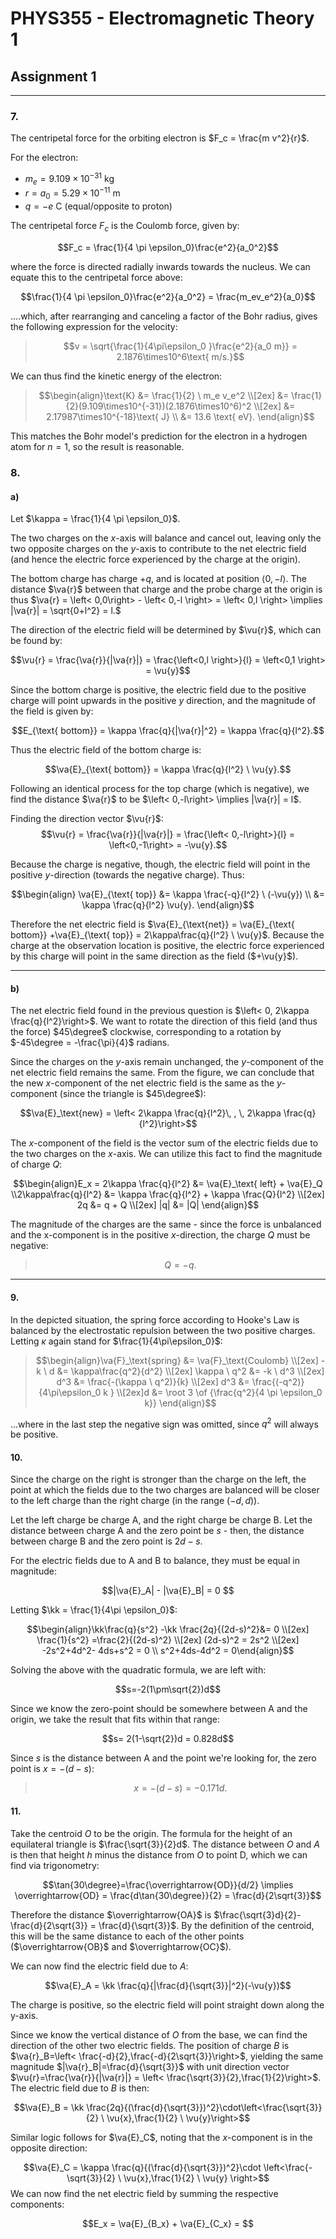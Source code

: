 # PHYS355 - Electromagnetic Theory 1
## Assignment 1
___

### 7.

The centripetal force for the orbiting electron is $F_c = \frac{m  v^2}{r}$.

For the electron:
- $m_e = 9.109\times10^{-31}\text{ kg}$
- $r = a_0 = 5.29\times10^{-11}\text{ m}$
- $q = -e\text{ C}$ (equal/opposite to proton)

The centripetal force $F_c$ is the Coulomb force, given by:

$$F_c = \frac{1}{4 \pi \epsilon_0}\frac{e^2}{a_0^2}$$

where the force is directed radially inwards towards the nucleus. We can equate this to the centripetal force above:

$$\frac{1}{4 \pi \epsilon_0}\frac{e^2}{a_0^2} = \frac{m_ev_e^2}{a_0}$$

....which, after rearranging and canceling a factor of the Bohr radius, gives the following expression for the velocity:

>$$v = \sqrt{\frac{1}{4\pi\epsilon_0 }\frac{e^2}{a_0 m}} = 2.1876\times10^6\text{ m/s.}$$

We can thus find the kinetic energy of the electron:

>$$\begin{align}\text{K} &= \frac{1}{2} \ m_e  v_e^2 \\[2ex] &= \frac{1}{2}(9.109\times10^{-31})(2.1876\times10^6)^2 \\[2ex] &= 2.17987\times10^{-18}\text{ J} \\ &= 13.6 \text{ eV}.  \end{align}$$

This matches the Bohr model's prediction for the electron in a hydrogen atom for $n=1$, so the result is reasonable. 


### 8.

#### a)

Let $\kappa = \frac{1}{4 \pi \epsilon_0}$.

The two charges on the $x$-axis will balance and cancel out, leaving only the two opposite charges on the $y$-axis to contribute to the net electric field (and hence the electric force experienced by the charge at the origin).

The bottom charge has charge $+q$, and is located at position $\left<0,  -l   \right>$. The distance $\va{r}$ between that charge and the probe charge at the origin is thus $\va{r} = \left< 0,0\right> - \left< 0,-l   \right> = \left< 0,l \right> \implies |\va{r}| = \sqrt{0+l^2} = l.$

The direction of the electric field will be determined by $\vu{r}$, which can be found by:

$$\vu{r} = \frac{\va{r}}{|\va{r}|} = \frac{\left<0,l \right>}{l} = \left<0,1 \right> = \vu{y}$$

Since the bottom charge is positive, the electric field due to the positive charge will point upwards in the positive $y$ direction, and the magnitude of the field is given by:

$$E_{\text{ bottom}} = \kappa \frac{q}{|\va{r}|^2} = \kappa \frac{q}{l^2}.$$

Thus the electric field of the bottom charge is:

$$\va{E}_{\text{ bottom}} = \kappa \frac{q}{l^2} \ \vu{y}.$$

Following an identical process for the top charge (which is negative), we find the distance $\va{r}$ to be $\left< 0,-l\right> \implies |\va{r}| = l$. 

Finding the direction vector $\vu{r}$:
$$\vu{r} = \frac{\va{r}}{|\va{r}|} = \frac{\left< 0,-l\right>}{l} = \left<0,-1\right> = -\vu{y}.$$

Because the charge is negative, though, the electric field will point in the positive $y$-direction (towards the negative charge). Thus:



$$\begin{align} \va{E}_{\text{ top}} &= \kappa \frac{-q}{l^2} \ (-\vu{y}) \\ &= \kappa \frac{q}{l^2} \vu{y}. \end{align}$$

Therefore the net electric field is $\va{E}_{\text{net}} = \va{E}_{\text{ bottom}} +\va{E}_{\text{ top}} = 2\kappa\frac{q}{l^2} \ \vu{y}$. Because the charge at the observation location is positive, the electric force experienced by this charge will point in the same direction as the field ($+\vu{y}$). 
___

#### b)

The net electric field found in the previous question is $\left< 0, 2\kappa \frac{q}{l^2}\right>$. We want to rotate the direction of this field (and thus the force) $45\degree$ clockwise, corresponding to a rotation by $-45\degree = -\frac{\pi}{4}$ radians. 

Since the charges on the $y$-axis remain unchanged, the $y$-component of the net electric field remains the same. From the figure, we can conclude that the new $x$-component of the net electric field is the same as the $y$-component (since the triangle is $45\degree$):

$$\va{E}_\text{new} = \left< 2\kappa \frac{q}{l^2}\, , \, 2\kappa \frac{q}{l^2}\right>$$

The $x$-component of the field is the vector sum of the electric fields due to the two charges on the $x$-axis. We can utilize this fact to find the magnitude of charge $Q$:

$$\begin{align}E_x = 2\kappa \frac{q}{l^2} &= \va{E}_\text{ left} + \va{E}_Q \\2\kappa\frac{q}{l^2} &= \kappa \frac{q}{l^2} + \kappa \frac{Q}{l^2} \\[2ex] 2q &=  q + Q \\[2ex] |q| &= |Q| \end{align}$$

The magnitude of the charges are the same - since the force is unbalanced and the x-component is in the positive $x$-direction, the charge $Q$ must be negative:

>$$Q=-q.$$

***

#### 9. 

In the depicted situation, the spring force according to Hooke's Law is balanced by the electrostatic repulsion between the two positive charges. Letting $\kappa$ again stand for $\frac{1}{4\pi\epsilon_0}$:

> $$\begin{align}\va{F}_\text{spring} &= \va{F}_\text{Coulomb} \\[2ex] -k \ d &= \kappa\frac{q^2}{d^2} \\[2ex] \kappa \ q^2 &= -k  \ d^3 \\[2ex] d^3 &= \frac{-(\kappa \ q^2)}{k} \\[2ex] d^3 &= \frac{(-q^2)}{4\pi\epsilon_0 k } \\[2ex]d &= \root 3 \of {\frac{q^2}{4 \pi \epsilon_0 k}} \end{align}$$

...where in the last step the negative sign was omitted, since $q^2$ will always be positive. 

#### 10. 
Since the charge on the right is stronger than the charge on the left, the point at which the fields due to  the two charges are balanced will be closer to the left charge than the right charge (in the range $(-d,d)$). 

Let the left charge be charge A, and the right charge be charge B. Let the distance between charge A and the zero point be $s$ - then, the distance between charge B and the zero point is $2d - s.$

For the electric fields due to A and B to balance, they must be equal in magnitude:

$$|\va{E}_A| -  |\va{E}_B| = 0 $$

Letting $\kk = \frac{1}{4\pi \epsilon_0}$:

$$\begin{align}\kk\frac{q}{s^2}  -\kk \frac{2q}{(2d-s)^2}&= 0 \\[2ex] \frac{1}{s^2} =\frac{2}{(2d-s)^2} \\[2ex] (2d-s)^2  = 2s^2 \\[2ex] -2s^2+4d^2- 4ds+s^2 = 0 \\ s^2+4ds-4d^2 = 0\end{align}$$

Solving the above with the quadratic formula, we are left with:

$$s=-2(1\pm\sqrt{2})d$$

Since we know the zero-point should be somewhere between A and the origin, we take the result that fits within that range:

$$s= 2(1-\sqrt{2})d = 0.828d$$

Since $s$ is the distance between A and the point we're looking for, the zero point is $x=-(d-s)$:

>$$x=-(d-s)=-0.171d.$$

#### 11. 

Take the centroid $O$ to be the origin. The formula for the height of an equilateral triangle is $\frac{\sqrt{3}}{2}d$. The distance between $O$ and $A$ is then that height $h$ minus the distance from $O$ to point D, which we can find via trigonometry:

$$\tan{30\degree}=\frac{\overrightarrow{OD}}{d/2} \implies \overrightarrow{OD} = \frac{d\tan{30\degree}}{2} = \frac{d}{2\sqrt{3}}$$

Therefore the distance $\overrightarrow{OA}$ is $\frac{\sqrt{3}d}{2}-\frac{d}{2\sqrt{3}} = \frac{d}{\sqrt{3}}$. By the definition of the centroid, this will be the same distance to each of the other points ($\overrightarrow{OB}$ and $\overrightarrow{OC}$). 

We can now find the electric field due to $A$:

$$\va{E}_A =  \kk \frac{q}{|\frac{d}{\sqrt{3}}|^2}(-\vu{y})$$

The charge is positive, so the electric field will point straight down along the y-axis. 

Since we know the vertical distance of $O$ from the base, we can find the direction of the other two electric fields. The position of charge $B$ is $\va{r}_B=\left< \frac{-d}{2},\frac{-d}{2\sqrt{3}}\right>$, yielding the same magnitude $|\va{r}_B|=\frac{d}{\sqrt{3}}$ with unit direction vector $\vu{r}=\frac{\va{r}}{|\va{r}|} = \left< \frac{\sqrt{3}}{2},\frac{1}{2}\right>$. The electric field due to $B$ is then:

$$\va{E}_B = \kk \frac{2q}{(\frac{d}{\sqrt{3}})^2}\cdot\left<\frac{\sqrt{3}}{2} \ \vu{x},\frac{1}{2} \ \vu{y}\right>$$

Similar logic follows for $\va{E}_C$, noting that the $x$-component is in the opposite direction:

$$\va{E}_C = \kappa \frac{q}{(\frac{d}{\sqrt{3}})^2}\cdot \left<\frac{-\sqrt{3}}{2} \ \vu{x},\frac{1}{2} \ \vu{y} \right>$$
We can now find the net electric field by summing the respective components:


$$E_x = \va{E}_{B_x} + \va{E}_{C_x} = $$